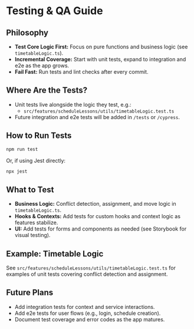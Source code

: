 # Testing & QA Guide

## Philosophy

- **Test Core Logic First:** Focus on pure functions and business logic (see `timetableLogic.ts`).
- **Incremental Coverage:** Start with unit tests, expand to integration and e2e as the app grows.
- **Fail Fast:** Run tests and lint checks after every commit.

## Where Are the Tests?

- Unit tests live alongside the logic they test, e.g.:
  - `src/features/scheduleLessons/utils/timetableLogic.test.ts`
- Future integration and e2e tests will be added in `/tests` or `/cypress`.

## How to Run Tests

```bash
npm run test
```

Or, if using Jest directly:

```bash
npx jest
```

## What to Test

- **Business Logic:** Conflict detection, assignment, and move logic in `timetableLogic.ts`.
- **Hooks & Contexts:** Add tests for custom hooks and context logic as features stabilize.
- **UI:** Add tests for forms and components as needed (see Storybook for visual testing).

## Example: Timetable Logic

See `src/features/scheduleLessons/utils/timetableLogic.test.ts` for examples of unit tests covering conflict detection and assignment.

## Future Plans

- Add integration tests for context and service interactions.
- Add e2e tests for user flows (e.g., login, schedule creation).
- Document test coverage and error codes as the app matures.
